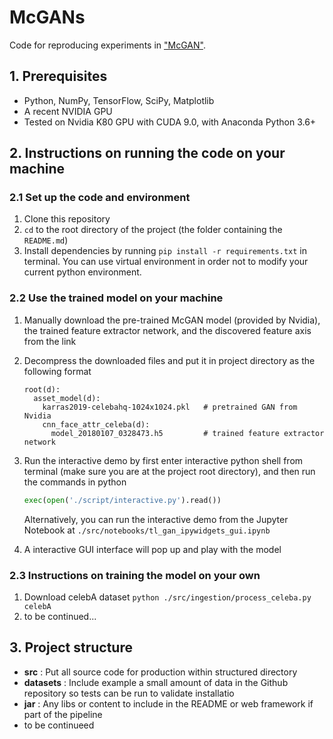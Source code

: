 McGANs
=====================================

Code for reproducing experiments in ["McGAN"](https://doi.org/10.1145/19.nn).


## 1. Prerequisites

- Python, NumPy, TensorFlow, SciPy, Matplotlib
- A recent NVIDIA GPU
- Tested on Nvidia K80 GPU with CUDA 9.0, with Anaconda Python 3.6+

## 2. Instructions on running the code on your machine

### 2.1 Set up the code and environment

1. Clone this repository
2. `cd` to the root directory of the project (the folder containing the `README.md`)
3. Install dependencies by running `pip install -r requirements.txt` in terminal.  You can use virtual environment in order not to modify your current python environment.

### 2.2 Use the trained model on your machine

1. Manually download the pre-trained McGAN model (provided by Nvidia), the trained feature extractor network, and the discovered feature axis from the link
2. Decompress the downloaded files and put it in project directory as the following format

    ```text
    root(d):
      asset_model(d):
        karras2019-celebahq-1024x1024.pkl   # pretrained GAN from Nvidia
        cnn_face_attr_celeba(d):
          model_20180107_0328473.h5         # trained feature extractor network
    ```

3. Run the interactive demo by first enter interactive python shell from terminal (make sure you are at the project root directory), and then run the commands in python
    ```python
    exec(open('./script/interactive.py').read())
    ```
    
    Alternatively, you can run the interactive demo from the Jupyter Notebook at `./src/notebooks/tl_gan_ipywidgets_gui.ipynb`
    
    
4. A interactive GUI interface will pop up and play with the model

### 2.3 Instructions on training the model on your own

1. Download celebA dataset `python ./src/ingestion/process_celeba.py celebA`
2. to be continued...

## 3. Project structure

- **src** : Put all source code for production within structured directory
- **datasets** : Include example a small amount of data in the Github repository so tests can be run to validate installatio
- **jar** : Any libs or content to include in the README or web framework if part of the pipeline
- to be continueed

